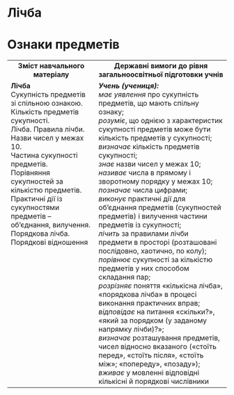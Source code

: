 # Лічба
# Ознаки предметів
<table>
  <tr>
    <td width="40%" align="center"><b>Зміст навчального матеріалу<b></td>
    <td width="60%" align="center"><b>Державні вимоги до рівня загальноосвітньої підготовки учнів</b></td>
  </tr>
  <tr>
    <td width="40%" style="vertical-align:top !important;"><b>Лічба</b><br>
Сукупність предметів зі спільною ознакою.<br> 
Кількість предметів сукупності.<br> 
Лічба. Правила лічби.<br>
Назви чисел у межах 10.<br>
Частина сукупності предметів.<br> 
Порівняння сукупностей за кількістю предметів.<br>
Практичні дії  із сукупностями предметів – об’єднання, вилучення.<br>
Порядкова лічба.<br>
Порядкові відношення<br></td>
    <td width="60%" style="vertical-align:top !important;"><i><b>Учень (учениця):</b></i><br>
<i>має уявлення</i>  про сукупність предметів, що мають спільну ознаку;<br>
<i>розуміє</i>, що однією з характеристик сукупності предметів може бути кількість предметів у сукупності;<br> 
<i>визначає</i> кількість предметів сукупності;<br>
<i>знає</i> назви чисел у межах 10;<br>
<i>називає</i> числа в прямому і зворотному порядку у межах 10;<br>
<i>позначає</i> числа цифрами;<br>
<i>виконує</i> практичні дії для об’єднання предметів (сукупностей предметів) і вилучення частини предметів із сукупності;<br>
<i>лічить</i> за правилами лічби предмети в просторі (розташовані послідовно, хаотично, по колу);<br> 
<i>порівнює</i> сукупності за кількістю предметів у них способом складання пар;<br> 
<i>розрізняє</i> поняття «кількісна лічба», «порядкова лічба» в процесі виконання практичних вправ;<br>
<i>відповідає</i> на питання «скільки?», «який за порядком (у заданому напрямку лічби)?»;<br>
<i>визначає</i> розташування предметів, чисел відносно вказаного («стоїть перед», «стоїть  після», «стоїть між»; «попереду», «позаду»);<br>
<i>вживає</i> у мовленні відповідні кількісні й порядкові числівники<br></td>
  </tr>
</table>
